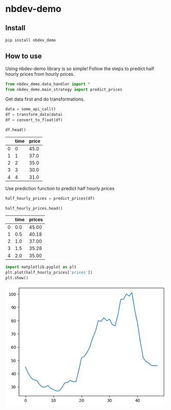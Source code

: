 # nbdev-demo

<!-- WARNING: THIS FILE WAS AUTOGENERATED! DO NOT EDIT! -->

## Install

``` sh
pip install nbdev_demo
```

## How to use

Using nbdev-demo library is so simple! Follow the steps to predict half
hourly prices from hourly prices.

``` python
from nbdev_demo.data_handler import *
from nbdev_demo.main_strategy import predict_prices
```

Get data first and do transformations.

``` python
data = some_api_call()
df = transform_data(data)
df = convert_to_float(df)
```

``` python
df.head()
```

<div>
<style scoped>
    .dataframe tbody tr th:only-of-type {
        vertical-align: middle;
    }
&#10;    .dataframe tbody tr th {
        vertical-align: top;
    }
&#10;    .dataframe thead th {
        text-align: right;
    }
</style>

|     | time | price |
|-----|------|-------|
| 0   | 0    | 45.0  |
| 1   | 1    | 37.0  |
| 2   | 2    | 35.0  |
| 3   | 3    | 30.0  |
| 4   | 4    | 31.0  |

</div>

Use prediction function to predict half hourly prices

``` python
half_hourly_prices = predict_prices(df)
```

``` python
half_hourly_prices.head()
```

<div>
<style scoped>
    .dataframe tbody tr th:only-of-type {
        vertical-align: middle;
    }
&#10;    .dataframe tbody tr th {
        vertical-align: top;
    }
&#10;    .dataframe thead th {
        text-align: right;
    }
</style>

|     | time | prices |
|-----|------|--------|
| 0   | 0.0  | 45.00  |
| 1   | 0.5  | 40.18  |
| 2   | 1.0  | 37.00  |
| 3   | 1.5  | 35.28  |
| 4   | 2.0  | 35.00  |

</div>

``` python
import matplotlib.pyplot as plt
plt.plot(half_hourly_prices['prices'])
plt.show()
```

![](index_files/figure-commonmark/cell-7-output-1.png)
